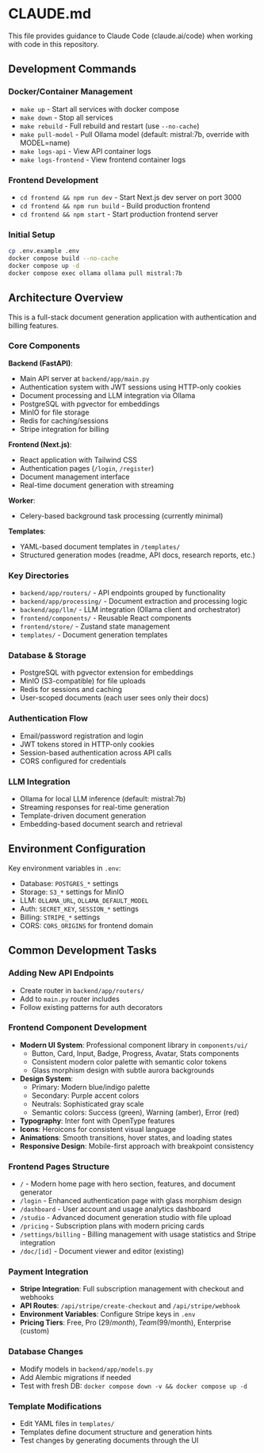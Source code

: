 # CLAUDE.md

This file provides guidance to Claude Code (claude.ai/code) when working with code in this repository.

## Development Commands

### Docker/Container Management
- `make up` - Start all services with docker compose
- `make down` - Stop all services  
- `make rebuild` - Full rebuild and restart (use `--no-cache`)
- `make pull-model` - Pull Ollama model (default: mistral:7b, override with MODEL=name)
- `make logs-api` - View API container logs
- `make logs-frontend` - View frontend container logs

### Frontend Development
- `cd frontend && npm run dev` - Start Next.js dev server on port 3000
- `cd frontend && npm run build` - Build production frontend
- `cd frontend && npm start` - Start production frontend server

### Initial Setup
```bash
cp .env.example .env
docker compose build --no-cache
docker compose up -d
docker compose exec ollama ollama pull mistral:7b
```

## Architecture Overview

This is a full-stack document generation application with authentication and billing features.

### Core Components

**Backend (FastAPI)**: 
- Main API server at `backend/app/main.py`
- Authentication system with JWT sessions using HTTP-only cookies
- Document processing and LLM integration via Ollama
- PostgreSQL with pgvector for embeddings
- MinIO for file storage
- Redis for caching/sessions
- Stripe integration for billing

**Frontend (Next.js)**:
- React application with Tailwind CSS
- Authentication pages (`/login`, `/register`) 
- Document management interface
- Real-time document generation with streaming

**Worker**:
- Celery-based background task processing (currently minimal)

**Templates**:
- YAML-based document templates in `/templates/`
- Structured generation modes (readme, API docs, research reports, etc.)

### Key Directories

- `backend/app/routers/` - API endpoints grouped by functionality
- `backend/app/processing/` - Document extraction and processing logic
- `backend/app/llm/` - LLM integration (Ollama client and orchestrator)
- `frontend/components/` - Reusable React components
- `frontend/store/` - Zustand state management
- `templates/` - Document generation templates

### Database & Storage

- PostgreSQL with pgvector extension for embeddings
- MinIO (S3-compatible) for file uploads
- Redis for sessions and caching
- User-scoped documents (each user sees only their docs)

### Authentication Flow

- Email/password registration and login
- JWT tokens stored in HTTP-only cookies
- Session-based authentication across API calls
- CORS configured for credentials

### LLM Integration

- Ollama for local LLM inference (default: mistral:7b)
- Streaming responses for real-time generation
- Template-driven document generation
- Embedding-based document search and retrieval

## Environment Configuration

Key environment variables in `.env`:
- Database: `POSTGRES_*` settings
- Storage: `S3_*` settings for MinIO
- LLM: `OLLAMA_URL`, `OLLAMA_DEFAULT_MODEL`
- Auth: `SECRET_KEY`, `SESSION_*` settings
- Billing: `STRIPE_*` settings
- CORS: `CORS_ORIGINS` for frontend domain

## Common Development Tasks

### Adding New API Endpoints
- Create router in `backend/app/routers/`
- Add to `main.py` router includes
- Follow existing patterns for auth decorators

### Frontend Component Development
- **Modern UI System**: Professional component library in `components/ui/`
  - Button, Card, Input, Badge, Progress, Avatar, Stats components
  - Consistent modern color palette with semantic color tokens
  - Glass morphism design with subtle aurora backgrounds
- **Design System**: 
  - Primary: Modern blue/indigo palette
  - Secondary: Purple accent colors
  - Neutrals: Sophisticated gray scale
  - Semantic colors: Success (green), Warning (amber), Error (red)
- **Typography**: Inter font with OpenType features
- **Icons**: Heroicons for consistent visual language
- **Animations**: Smooth transitions, hover states, and loading states
- **Responsive Design**: Mobile-first approach with breakpoint consistency

### Frontend Pages Structure
- `/` - Modern home page with hero section, features, and document generator
- `/login` - Enhanced authentication page with glass morphism design
- `/dashboard` - User account and usage analytics dashboard
- `/studio` - Advanced document generation studio with file upload
- `/pricing` - Subscription plans with modern pricing cards
- `/settings/billing` - Billing management with usage statistics and Stripe integration
- `/doc/[id]` - Document viewer and editor (existing)

### Payment Integration
- **Stripe Integration**: Full subscription management with checkout and webhooks
- **API Routes**: `/api/stripe/create-checkout` and `/api/stripe/webhook`
- **Environment Variables**: Configure Stripe keys in `.env`
- **Pricing Tiers**: Free, Pro ($29/month), Team ($99/month), Enterprise (custom)

### Database Changes
- Modify models in `backend/app/models.py`
- Add Alembic migrations if needed
- Test with fresh DB: `docker compose down -v && docker compose up -d`

### Template Modifications
- Edit YAML files in `templates/`
- Templates define document structure and generation hints
- Test changes by generating documents through the UI